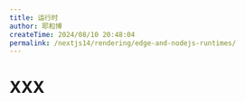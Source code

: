 ```yaml
---
title: 运行时
author: 耶和博
createTime: 2024/08/10 20:48:04
permalink: /nextjs14/rendering/edge-and-nodejs-runtimes/
---
```


# XXX